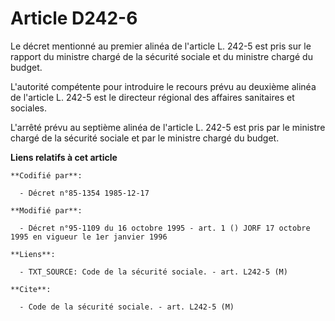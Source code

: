 # Article D242-6

Le décret mentionné au premier alinéa de l'article L. 242-5 est pris sur le rapport du ministre chargé de la sécurité sociale
et du ministre chargé du budget.

L'autorité compétente pour introduire le recours prévu au deuxième alinéa de l'article L. 242-5 est le directeur régional des
affaires sanitaires et sociales.

L'arrêté prévu au septième alinéa de l'article L. 242-5 est pris par le ministre chargé de la sécurité sociale et par le
ministre chargé du budget.

**Liens relatifs à cet article**

	**Codifié par**:

	  - Décret n°85-1354 1985-12-17

	**Modifié par**:

	  - Décret n°95-1109 du 16 octobre 1995 - art. 1 () JORF 17 octobre 1995 en vigueur le 1er janvier 1996

	**Liens**:

	  - TXT_SOURCE: Code de la sécurité sociale. - art. L242-5 (M)

	**Cite**:

	  - Code de la sécurité sociale. - art. L242-5 (M)
